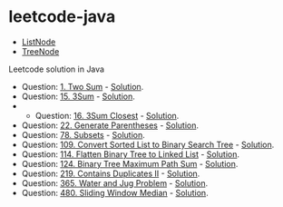 # leetcode-java


- [ListNode](https://github.com/fluency03/leetcode-java/blob/master/ListNode.java)
- [TreeNode](https://github.com/fluency03/leetcode-java/blob/master/TreeNode.java)


Leetcode solution in Java

- Question: [1. Two Sum](https://leetcode.com/problems/two-sum/) - [Solution](https://github.com/fluency03/leetcode-java/blob/master/TwoSum1.java).
- Question: [15. 3Sum](https://leetcode.com/problems/3sum/) - [Solution](https://github.com/fluency03/leetcode-java/blob/master/ThreeSum15.java).
- - Question: [16. 3Sum Closest](https://leetcode.com/problems/3sum-closest/) - [Solution](https://github.com/fluency03/leetcode-java/blob/master/ThreeSumClosest16.java).
- Question: [22. Generate Parentheses](https://leetcode.com/problems/generate-parentheses/) - [Solution](https://github.com/fluency03/leetcode-java/blob/master/GenerateParentheses22.java).
- Question: [78. Subsets](https://leetcode.com/problems/subsets/) - [Solution](https://github.com/fluency03/leetcode-java/blob/master/Subsets78.java).
- Question: [109. Convert Sorted List to Binary Search Tree](https://leetcode.com/problems/convert-sorted-list-to-binary-search-tree/) - [Solution](https://github.com/fluency03/leetcode-java/blob/master/ConvertSortedListToBST109.java).
- Question: [114. Flatten Binary Tree to Linked List](https://leetcode.com/problems/flatten-binary-tree-to-linked-list/) - [Solution](https://github.com/fluency03/leetcode-java/blob/master/FlattenBinaryTreeToLinkedList114.java).
- Question: [124. Binary Tree Maximum Path Sum](https://leetcode.com/problems/binary-tree-maximum-path-sum/) - [Solution](https://github.com/fluency03/leetcode-java/blob/master/BinaryTreeMaximumPathSum124.java).
- Question: [219. Contains Duplicates II](https://leetcode.com/problems/contains-duplicate-ii/) - [Solution](https://github.com/fluency03/leetcode-java/blob/master/ContainsDuplicatesII219.java).
- Question: [365. Water and Jug Problem](https://leetcode.com/problems/water-and-jug-problem/) - [Solution](https://github.com/fluency03/leetcode-java/blob/master/WaterAndJugProblem365.java).
- Question: [480. Sliding Window Median](https://leetcode.com/problems/sliding-window-median/) - [Solution](https://github.com/fluency03/leetcode-java/blob/master/SlidingWindowMedian480.java).
